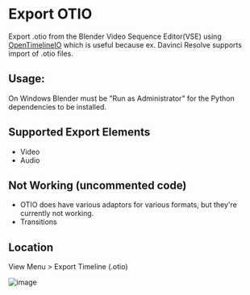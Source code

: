 # Export OTIO
Export .otio from the Blender Video Sequence Editor(VSE) using [OpenTimelineIO](https://github.com/PixarAnimationStudios/OpenTimelineIO) which is useful because ex. Davinci Resolve supports import of .otio files. 

## Usage:
On Windows Blender must be "Run as Administrator" for the Python dependencies to be installed.

## Supported Export Elements
- Video
- Audio

## Not Working (uncommented code)
- OTIO does have various adaptors for various formats, but they're currently not working.
- Transitions 

## Location
View Menu > Export Timeline (.otio)

![image](https://github.com/tin2tin/VSE_OTIO_Export/assets/1322593/f3e7d55d-c0b3-4dfe-b446-5a65ebb1517a)



